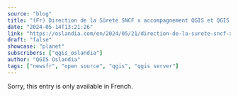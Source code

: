 ```yaml
---
source: "blog"
title: "(Fr) Direction de la Sûreté SNCF x accompagnement QGIS et QGIS Server"
date: "2024-05-14T13:21:26"
link: "https://oslandia.com/en/2024/05/21/direction-de-la-surete-sncf-x-accompagnement-qgis-et-qgis-server/"
draft: "false"
showcase: "planet"
subscribers: ["qgis_oslandia"]
author: "QGIS Oslandia"
tags: ["newsfr", "open source", "qgis", "qgis server"]
---
```


Sorry, this entry is only available in French.
